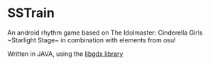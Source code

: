 # SSTrain
An android rhythm game based on The Idolmaster: Cinderella Girls ~Starlight Stage~ in combination with elements from osu!

Written in JAVA, using the [libgdx library](https://github.com/libgdx/libgdx)